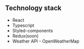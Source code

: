 ## Technology stack
- React
- Typescript
- Styled-components
- Redux(soon)
- Weather API - OpenWeatherMap
